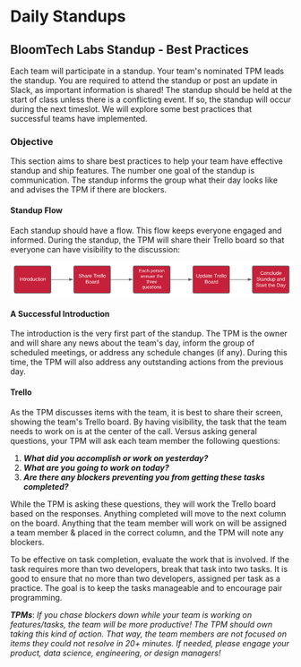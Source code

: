 # Daily Standups

## BloomTech **Labs Standup - Best Practices**

Each team will participate in a standup. Your team's nominated TPM leads the standup. You are required to attend the standup or post an update in Slack, as important information is shared! The standup should be held at the start of class unless there is a conflicting event. If so, the standup will occur during the next timeslot. We will explore some best practices that successful teams have implemented.

### Objective

This section aims to share best practices to help your team have effective standup and ship features. The number one goal of the standup is communication. The standup informs the group what their day looks like and advises the TPM if there are blockers.

#### Standup Flow

Each standup should have a flow. This flow keeps everyone engaged and informed. During the standup, the TPM will share their Trello board so that everyone can have visibility to the discussion:

![Flow of a Team's Standup Meeting](<../../.gitbook/assets/image (5).png>)

#### A Successful Introduction

The introduction is the very first part of the standup. The TPM is the owner and will share any news about the team's day, inform the group of scheduled meetings, or address any schedule changes (if any). During this time, the TPM will also address any outstanding actions from the previous day.

#### Trello

As the TPM discusses items with the team, it is best to share their screen, showing the team's Trello board. By having visibility, the task that the team needs to work on is at the center of the call. Versus asking general questions, your TPM will ask each team member the following questions:

1. _**What did you accomplish or work on yesterday?**_
2. _**What are you going to work on today?**_
3. _**Are there any blockers preventing you from getting these tasks completed?**_

While the TPM is asking these questions, they will work the Trello board based on the responses. Anything completed will move to the next column on the board. Anything that the team member will work on will be assigned a team member & placed in the correct column, and the TPM will note any blockers.

To be effective on task completion, evaluate the work that is involved. If the task requires more than two developers, break that task into two tasks. It is good to ensure that no more than two developers, assigned per task as a practice. The goal is to keep the tasks manageable and to encourage pair programming.

_**TPMs**_: _If you chase blockers down while your team is working on features/tasks, the team will be more productive! The TPM should own taking this kind of action. That way, the team members are not focused on items they could not resolve in 20+ minutes. If needed, please engage your product, data science, engineering, or design managers!_
